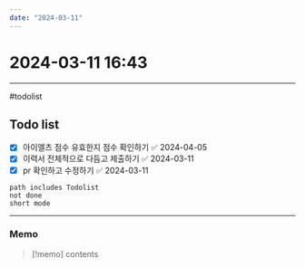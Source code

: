 ```yaml
---
date: "2024-03-11"
---
```

# 2024-03-11 16:43
---

#todolist


## Todo list
- [x] 아이엘츠 점수 유효한지 점수 확인하기 ✅ 2024-04-05
- [x] 이력서 전체적으로 다듬고 제출하기 ✅ 2024-03-11
- [x] pr 확인하고 수정하기 ✅ 2024-03-11

```tasks
path includes Todolist
not done
short mode
```
---
### Memo
> [!memo]
> contents
